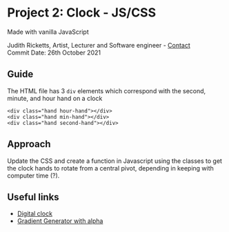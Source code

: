 ##
# Project 2: Clock - JS/CSS 
Made with vanilla JavaScript

Judith Ricketts, Artist, Lecturer and Software engineer - [Contact](https://lovespictures.com/)  
Commit Date: 26th October 2021

## Guide

The HTML file has 3 `div` elements which correspond with the second, minute, and
    hour hand on a clock

<!-- elements -->
    <div class="hand hour-hand"></div>
    <div class="hand min-hand"></div>
    <div class="hand second-hand"></div>
<!-- elements -->


## Approach

Update the CSS and create a function in Javascript using the classes to get the clock hands to rotate from a central pivot, 
depending in keeping with computer time (?).
 
## Useful links
* [Digital clock](https://www.w3schools.com/js/tryit.asp?filename=tryjs_timing_clock) 
* [Gradient Generator with alpha](https://angrytools.com/gradient/) 


<!-- guide  https://github.com/nitishdayal/JavaScript30 -->
<!-- formatting read.me https://docs.github.com/en/github/writing-on-github/getting-started-with-writing-and-formatting-on-github/basic-writing-and-formatting-syntax -->
